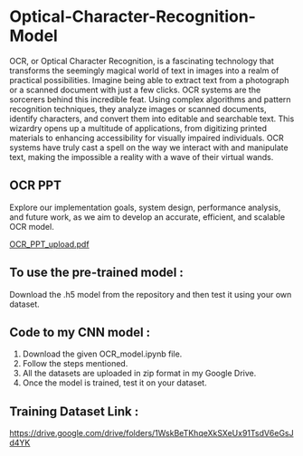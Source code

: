 # Optical-Character-Recognition-Model
OCR, or Optical Character Recognition, is a fascinating technology that transforms the seemingly magical world of text in images into a realm of practical possibilities. Imagine being able to extract text from a photograph or a scanned document with just a few clicks. OCR systems are the sorcerers behind this incredible feat. Using complex algorithms and pattern recognition techniques, they analyze images or scanned documents, identify characters, and convert them into editable and searchable text. This wizardry opens up a multitude of applications, from digitizing printed materials to enhancing accessibility for visually impaired individuals. OCR systems have truly cast a spell on the way we interact with and manipulate text, making the impossible a reality with a wave of their virtual wands.

## OCR PPT
Explore our implementation goals, system design, performance analysis, and future work, as we aim to develop an accurate, efficient, and scalable OCR model. 

[OCR_PPT_upload.pdf](https://github.com/SaijyotiTripathy/Optical-Character-Recognition-Model/files/11713811/OCR_PPT_upload.pdf)

## To use the pre-trained model :

Download the .h5 model from the repository and then test it using your own dataset.

## Code to my CNN model :

1. Download the given OCR_model.ipynb file.
2. Follow the steps mentioned.
3. All the datasets are uploaded in zip format in my Google Drive.
4. Once the model is trained, test it on your dataset.

## Training Dataset Link :
https://drive.google.com/drive/folders/1WskBeTKhqeXkSXeUx91TsdV6eGsJd4YK


